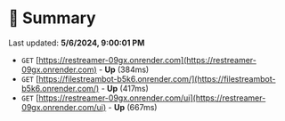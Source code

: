 # 📖 Summary
Last updated: **5/6/2024, 9:00:01 PM**

- `GET` [https://restreamer-09gx.onrender.com](https://restreamer-09gx.onrender.com) - **Up** (384ms)
- `GET` [https://filestreambot-b5k6.onrender.com/](https://filestreambot-b5k6.onrender.com/) - **Up** (417ms)
- `GET` [https://restreamer-09gx.onrender.com/ui](https://restreamer-09gx.onrender.com/ui) - **Up** (667ms)
